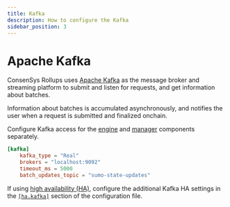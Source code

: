 ```yaml
---
title: Kafka
description: How to configure the Kafka
sidebar_position: 3
---
```


# Apache Kafka

ConsenSys Rollups uses [Apache Kafka](https://kafka.apache.org/) as the message broker and streaming platform to submit and listen for requests, and get information about batches.

Information about batches is accumulated asynchronously, and notifies the user when a request is submitted and finalized onchain.

Configure Kafka access for the [engine](Configuration-File.md#engine-configuration-file) and [manager](Configuration-File.md#manager-configuration-file) components separately.

```toml title="Kafka configuration example"
[kafka]
    kafka_type = "Real"
    brokers = "localhost:9092"
    timeout_ms = 5000
    batch_updates_topic = "sumo-state-updates"
```

If using [high availability (HA)](../../Concepts/High-Availability.md), configure the additional Kafka HA settings in the [`[ha.kafka]`](../../Reference/Configuration-File.md#hakafka) section of the configuration file.
